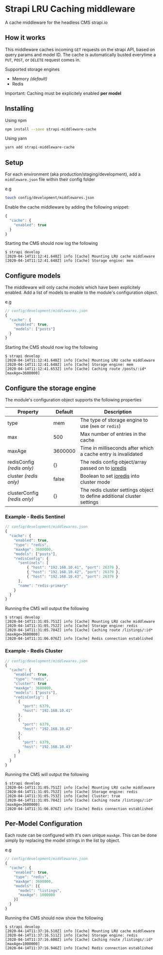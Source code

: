 # Strapi LRU Caching middleware

A cache middleware for the headless CMS strapi.io

## How it works

This middleware caches incoming `GET` requests on the strapi API, based on query params and model ID.
The cache is automatically busted everytime a `PUT`, `POST`, or `DELETE` request comes in.

Supported storage engines

-   Memory _(default)_
-   Redis

Important: Caching must be explicitely enabled **per model**

## Installing

Using npm

```bash
npm install --save strapi-middleware-cache
```

Using yarn

```bash
yarn add strapi-middleware-cache
```

## Setup

For each environment (aka production/staging/development), add a `middleware.json` file within their config folder

e.g

```bash
touch config/development/middlewares.json
```

Enable the cache middleware by adding the following snippet:

```javascript
{
  "cache": {
    "enabled": true
  }
}
```

Starting the CMS should now log the following

```
$ strapi develop
[2020-04-14T11:12:41.648Z] info [Cache] Mounting LRU cache middleware
[2020-04-14T11:12:41.648Z] info [Cache] Storage engine: mem
```

## Configure models

The middleware will only cache models which have been explicitely enabled.
Add a list of models to enable to the module's configuration object.

e.g

```javascript
// config/development/middlewares.json
{
  "cache": {
    "enabled": true,
    "models": ["posts"]
  }
}
```

Starting the CMS should now log the following

```
$ strapi develop
[2020-04-14T11:12:41.648Z] info [Cache] Mounting LRU cache middleware
[2020-04-14T11:12:41.648Z] info [Cache] Storage engine: mem
[2020-04-14T11:12:41.653Z] info [Cache] Caching route /posts/:id* [maxAge=3600000]
```

## Configure the storage engine

The module's configuration object supports the following properties

| Property                     | Default | Description                                                                                 |
| ---------------------------- | ------- | ------------------------------------------------------------------------------------------- |
| type                         | mem     | The type of storage engine to use (`mem` or `redis`)                                        |
| max                          | 500     | Max number of entries in the cache                                                          |
| maxAge                       | 3600000 | Time in milliseconds after which a cache entry is invalidated                               |
| redisConfig _(redis only)_   | {}      | The redis config object/array passed on to [ioredis](https://www.npmjs.com/package/ioredis) |
| cluster _(redis only)_       | false   | Boolean to set [ioredis](https://www.npmjs.com/package/ioredis) into cluster mode           |
| clusterConfig _(redis only)_ | {}      | The redis cluster settings object to define additional cluster settings                     |

### Example - Redis Sentinel

```javascript
// config/development/middlewares.json
{
  "cache": {
    "enabled": true,
    "type": "redis",
    "maxAge": 3600000,
    "models": ["posts"],
    "redisConfig": {
      "sentinels": [
          { "host": "192.168.10.41", "port": 26379 },
          { "host": "192.168.10.42", "port": 26379 },
          { "host": "192.168.10.43", "port": 26379 }
      ],
      "name": "redis-primary"
    }
  }
}
```

Running the CMS will output the following

```
$ strapi develop
[2020-04-14T11:31:05.751Z] info [Cache] Mounting LRU cache middleware
[2020-04-14T11:31:05.752Z] info [Cache] Storage engine: redis
[2020-04-14T11:31:05.784Z] info [Cache] Caching route /listings/:id* [maxAge=3600000]
[2020-04-14T11:31:06.076Z] info [Cache] Redis connection established
```

### Example - Redis Cluster

```javascript
// config/development/middlewares.json
{
  "cache": {
    "enabled": true,
    "type": "redis",
    "cluster": true
    "maxAge": 3600000,
    "models": ["posts"],
    "redisConfig": [
      {
        "port": 6379,
        "host": "192.168.10.41"
      },
      {
        "port": 6379,
        "host": "192.168.10.42"
      },
      {
        "port": 6379,
        "host": "192.168.10.43"
      }
    ]
  }
}
```

Running the CMS will output the following

```
$ strapi develop
[2020-04-14T11:31:05.751Z] info [Cache] Mounting LRU cache middleware
[2020-04-14T11:31:05.752Z] info [Cache] Storage engine: redis
[2020-04-14T11:31:05.753Z] info [Cache] Cluster: true
[2020-04-14T11:31:05.784Z] info [Cache] Caching route /listings/:id* [maxAge=3600000]
[2020-04-14T11:31:06.076Z] info [Cache] Redis connection established
```

## Per-Model Configuration

Each route can be configured with it's own unique `maxAge`. This can be done simply
by replacing the model strings in the list by object.

e.g

```javascript
// config/development/middlewares.json
{
  "cache": {
    "enabled": true,
    "type": "redis",
    "maxAge": 3600000,
    "models": [{
      "model": "listings",
      "maxAge": 1000000
    }]
  }
}
```

Running the CMS should now show the following

```
$ strapi develop
[2020-04-14T11:37:16.510Z] info [Cache] Mounting LRU cache middleware
[2020-04-14T11:37:16.511Z] info [Cache] Storage engine: redis
[2020-04-14T11:37:16.600Z] info [Cache] Caching route /listings/:id* [maxAge=1000000]
[2020-04-14T11:37:16.946Z] info [Cache] Redis connection established
```
